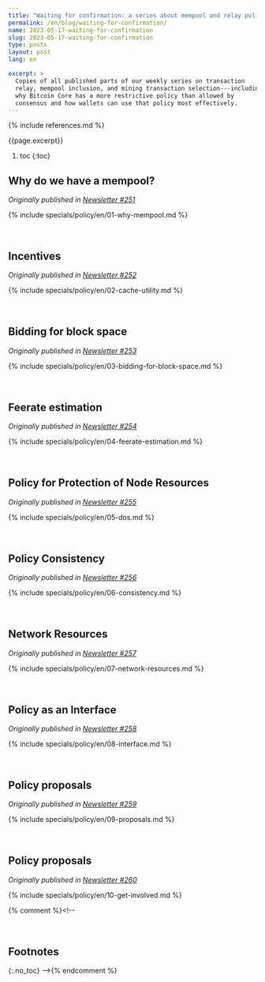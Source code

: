 ```yaml
---
title: "Waiting for confirmation: a series about mempool and relay policy"
permalink: /en/blog/waiting-for-confirmation/
name: 2023-05-17-waiting-for-confirmation
slug: 2023-05-17-waiting-for-confirmation
type: posts
layout: post
lang: en

excerpt: >
  Copies of all published parts of our weekly series on transaction
  relay, mempool inclusion, and mining transaction selection---including
  why Bitcoin Core has a more restrictive policy than allowed by
  consensus and how wallets can use that policy most effectively.
---
```

<style>
/* put a little extra space between the H2s to maybe help
 * readers understand each of these was originally published independently
 * of the others */
h2:not(:first-of-type) { margin-top: 3em; }
</style>

{% include references.md %}

{{page.excerpt}}

1. toc
{:toc}

## Why do we have a mempool?

*Originally published in [Newsletter #251](/en/newsletters/2023/05/17/#waiting-for-confirmation-1-why-do-we-have-a-mempool)*

{% include specials/policy/en/01-why-mempool.md %}

## Incentives

*Originally published in [Newsletter #252](/en/newsletters/2023/05/24/#waiting-for-confirmation-2-incentives)*

{% include specials/policy/en/02-cache-utility.md %}

## Bidding for block space

*Originally published in [Newsletter #253](/en/newsletters/2023/05/31/#waiting-for-confirmation-3-bidding-for-block-space)*

{% include specials/policy/en/03-bidding-for-block-space.md %}

## Feerate estimation

*Originally published in [Newsletter #254](/en/newsletters/2023/06/07/#waiting-for-confirmation-4-feerate-estimation)*

{% include specials/policy/en/04-feerate-estimation.md %}

## Policy for Protection of Node Resources

*Originally published in [Newsletter
#255](/en/newsletters/2023/06/14/#waiting-for-confirmation-5-policy-for-protection-of-node-resources)*

{% include specials/policy/en/05-dos.md %}

## Policy Consistency

*Originally published in [Newsletter #256](/en/newsletters/2023/06/21/#waiting-for-confirmation-6-policy-consistency)*

{% include specials/policy/en/06-consistency.md %}

## Network Resources

*Originally published in [Newsletter #257](/en/newsletters/2023/06/28/#waiting-for-confirmation-7-network-resources)*

{% include specials/policy/en/07-network-resources.md %}

## Policy as an Interface

*Originally published in [Newsletter #258](/en/newsletters/2023/07/05/#waiting-for-confirmation-8-policy-as-an-interface)*

{% include specials/policy/en/08-interface.md %}

## Policy proposals

*Originally published in [Newsletter #259](/en/newsletters/2023/07/12/#waiting-for-confirmation-9-policy-proposals)*

{% include specials/policy/en/09-proposals.md %}

## Policy proposals

*Originally published in [Newsletter #260](/en/newsletters/2023/07/19/#waiting-for-confirmation-10-get-involved)*

{% include specials/policy/en/10-get-involved.md %}

{% comment %}<!--
## Footnotes
{:.no_toc}
-->{% endcomment %}
